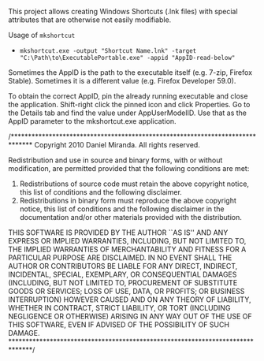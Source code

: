 This project allows creating Windows Shortcuts (.lnk files) with special attributes that are otherwise not easily modifiable.

Usage of `mkshortcut`
- `mkshortcut.exe -output "Shortcut Name.lnk" -target "C:\Path\to\ExecutablePortable.exe" -appid "AppID-read-below"`

Sometimes the AppID is the path to the executable itself (e.g. 7-zip, Firefox Stable). Sometimes it is a different value (e.g. Firefox Developer 59.0).


To obtain the correct AppID, pin the already running executable and close the application. Shift-right click the pinned icon and click Properties. Go to the Details tab and find the value under AppUserModelID. Use that as the AppID parameter to the mkshortcut.exe application.


/******************************************************************************
Copyright 2010 Daniel Miranda. All rights reserved.

Redistribution and use in source and binary forms, with or without
modification, are permitted provided that the following conditions are met:

   1. Redistributions of source code must retain the above copyright notice,
   this list of conditions and the following disclaimer.
   2. Redistributions in binary form must reproduce the above copyright notice,
   this list of conditions and the following disclaimer in the documentation
   and/or other materials provided with the distribution.

THIS SOFTWARE IS PROVIDED BY THE AUTHOR ``AS IS'' AND ANY EXPRESS OR IMPLIED
WARRANTIES, INCLUDING, BUT NOT LIMITED TO, THE IMPLIED WARRANTIES OF
MERCHANTABILITY AND FITNESS FOR A PARTICULAR PURPOSE ARE DISCLAIMED. IN NO
EVENT SHALL THE AUTHOR OR CONTRIBUTORS BE LIABLE FOR ANY DIRECT, INDIRECT,
INCIDENTAL, SPECIAL, EXEMPLARY, OR CONSEQUENTIAL DAMAGES (INCLUDING, BUT NOT
LIMITED TO, PROCUREMENT OF SUBSTITUTE GOODS OR SERVICES; LOSS OF USE, DATA, OR
PROFITS; OR BUSINESS INTERRUPTION) HOWEVER CAUSED AND ON ANY THEORY OF
LIABILITY, WHETHER IN CONTRACT, STRICT LIABILITY, OR TORT (INCLUDING NEGLIGENCE
OR OTHERWISE) ARISING IN ANY WAY OUT OF THE USE OF THIS SOFTWARE, EVEN IF
ADVISED OF THE POSSIBILITY OF SUCH DAMAGE.
******************************************************************************/